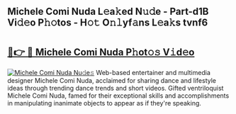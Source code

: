 ## Michele Comi Nuda L𝚎a𝚔ed N𝚞𝚍e - Part-d1B Vi𝚍𝚎o P𝚑𝚘tos - H𝚘𝚝 O𝚗𝚕yf𝚊ns L𝚎a𝚔s tvnf6

# <h2><a href="http://kf4uinh.oniu.top/?m=Michele+Comi+Nuda">🔗👉 🔴 Michele Comi Nuda P𝚑ot𝚘𝚜 V𝚒d𝚎o</a></h2>

[![Michele Comi Nuda Nu𝚍e𝚜](https://i.imgur.com/0qMVB7G.gif)](http://kf4uinh.oniu.top/?m=Michele+Comi+Nuda)
Web-based entertainer and multimedia designer Michele Comi Nuda, acclaimed for sharing dance and lifestyle ideas through trending dance trends and short videos. Gifted ventriloquist Michele Comi Nuda, famed for their exceptional skills and accomplishments in manipulating inanimate objects to appear as if they're speaking.  
